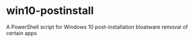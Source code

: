 # win10-postinstall
A PowerShell script for Windows 10 post-installation bloatware removal of certain apps
